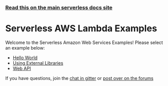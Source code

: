 <!--
title: Serverless - AWS Lambda - Examples
menuText: AWS
layout: Doc
-->

<!-- DOCS-SITE-LINK:START automatically generated  -->
### [Read this on the main serverless docs site](https://www.serverless.com/framework/docs/providers/aws/examples/)
<!-- DOCS-SITE-LINK:END -->

# Serverless AWS Lambda Examples

Welcome to the Serverless Amazon Web Services Examples!  Please select an example below:

* [Hello World]()
* [Using External Libraries]()
* [Web API]()

If you have questions, join the [chat in gitter](https://gitter.im/serverless/serverless) or [post over on the forums](https://gitter.im/serverless/serverless)
